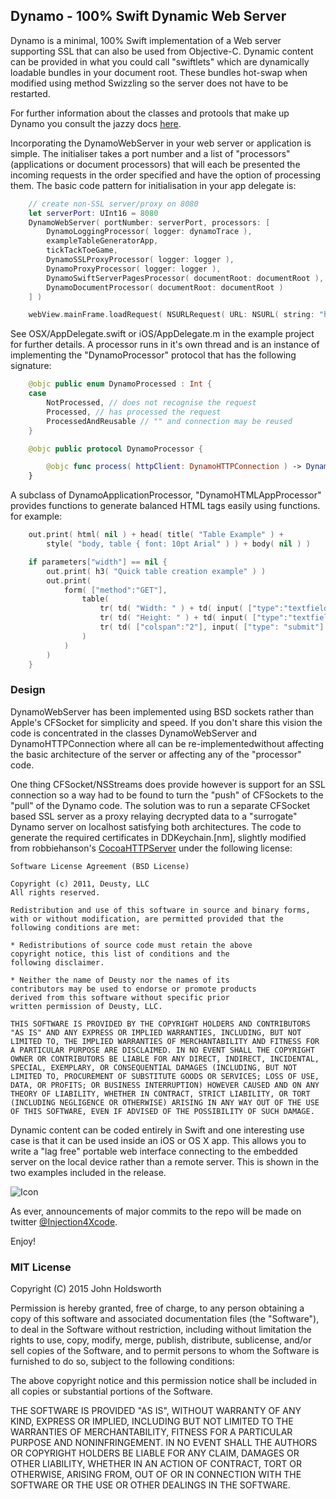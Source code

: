 
## Dynamo - 100% Swift Dynamic Web Server

Dynamo is a minimal, 100% Swift implementation of a Web server supporting SSL
that can also be used from Objective-C. Dynamic content can be provided in what you could
call "swiftlets" which are dynamically loadable bundles in your document root. These bundles
hot-swap when modified using method Swizzling so the server does not have to be restarted.

For further information about the classes and protools that make up Dynamo you consult the jazzy docs
[here](http://johnholdsworth.com/dynamo/docs/).

Incorporating the DynamoWebServer in your web server or application is simple. The initialiser
takes a port number and a list of "processors" (applications or document processors)
that will each be presented the incoming requests in the order specified and have the
option of processing them. The basic code pattern for initialisation in your app delegate is:

```Swift
    // create non-SSL server/proxy on 8080
    let serverPort: UInt16 = 8080
    DynamoWebServer( portNumber: serverPort, processors: [
        DynamoLoggingProcessor( logger: dynamoTrace ),
        exampleTableGeneratorApp,
        tickTackToeGame,
        DynamoSSLProxyProcessor( logger: logger ),
        DynamoProxyProcessor( logger: logger ),
        DynamoSwiftServerPagesProcessor( documentRoot: documentRoot ),
        DynamoDocumentProcessor( documentRoot: documentRoot )
    ] )

    webView.mainFrame.loadRequest( NSURLRequest( URL: NSURL( string: "http://localhost:\(serverPort)" )! ) )
```

See OSX/AppDelegate.swift or iOS/AppDelegate.m in the example project for
further details.  A processor runs in it's own thread and is an instance
of implementing the "DynamoProcessor" protocol that has the following signature:

```Swift
    @objc public enum DynamoProcessed : Int {
    case
        NotProcessed, // does not recognise the request
        Processed, // has processed the request
        ProcessedAndReusable // "" and connection may be reused
    }

    @objc public protocol DynamoProcessor {

        @objc func process( httpClient: DynamoHTTPConnection ) -> DynamoProcessed    
    }
```

A subclass of DynamoApplicationProcessor, "DynamoHTMLAppProcessor" provides
functions to generate balanced HTML tags easily using functions. for example:

```Swift
    out.print( html( nil ) + head( title( "Table Example" ) +
        style( "body, table { font: 10pt Arial" ) ) + body( nil ) )

    if parameters["width"] == nil {
        out.print( h3( "Quick table creation example" ) )
        out.print(
            form( ["method":"GET"],
                table(
                    tr( td( "Width: " ) + td( input( ["type":"textfield", "name":"width"] ) ) ) +
                    tr( td( "Height: " ) + td( input( ["type":"textfield", "name":"height"] ) ) ) +
                    tr( td( ["colspan":"2"], input( ["type": "submit"] )) )
                )
            )
        )
    }
```

### Design

DynamoWebServer has been implemented using BSD sockets rather than Apple's CFSocket for simplicity and speed.
If you don't share this vision the code is concentrated in the classes DynamoWebServer and DynamoHTTPConnection
where all  can be re-implementedwithout affecting the basic architecture of the server or affecting any of 
the "processor" code.

One thing CFSocket/NSStreams does provide however is support for an SSL connection so a way had to be found
to turn the "push" of CFSockets to the "pull" of the Dynamo code. The solution was to run a separate CFSocket
based SSL server as a proxy relaying decrypted data to a "surrogate" Dynamo server on localhost satisfying both 
architectures. The code to generate the required certificates in DDKeychain.[nm], slightly modified from
robbiehanson's [CocoaHTTPServer](https://github.com/robbiehanson/CocoaHTTPServer) under the following license:

    Software License Agreement (BSD License)

    Copyright (c) 2011, Deusty, LLC
    All rights reserved.

    Redistribution and use of this software in source and binary forms,
    with or without modification, are permitted provided that the following conditions are met:

    * Redistributions of source code must retain the above
    copyright notice, this list of conditions and the
    following disclaimer.

    * Neither the name of Deusty nor the names of its
    contributors may be used to endorse or promote products
    derived from this software without specific prior
    written permission of Deusty, LLC.

    THIS SOFTWARE IS PROVIDED BY THE COPYRIGHT HOLDERS AND CONTRIBUTORS "AS IS" AND ANY EXPRESS OR IMPLIED WARRANTIES, INCLUDING, BUT NOT LIMITED TO, THE IMPLIED WARRANTIES OF MERCHANTABILITY AND FITNESS FOR A PARTICULAR PURPOSE ARE DISCLAIMED. IN NO EVENT SHALL THE COPYRIGHT OWNER OR CONTRIBUTORS BE LIABLE FOR ANY DIRECT, INDIRECT, INCIDENTAL, SPECIAL, EXEMPLARY, OR CONSEQUENTIAL DAMAGES (INCLUDING, BUT NOT LIMITED TO, PROCUREMENT OF SUBSTITUTE GOODS OR SERVICES; LOSS OF USE, DATA, OR PROFITS; OR BUSINESS INTERRUPTION) HOWEVER CAUSED AND ON ANY THEORY OF LIABILITY, WHETHER IN CONTRACT, STRICT LIABILITY, OR TORT (INCLUDING NEGLIGENCE OR OTHERWISE) ARISING IN ANY WAY OUT OF THE USE OF THIS SOFTWARE, EVEN IF ADVISED OF THE POSSIBILITY OF SUCH DAMAGE.

Dynamic content can be coded entirely in Swift and one interesting use case is that it
can be used inside an iOS or OS X app. This allows you to write a "lag free" portable web 
interface connecting to the embedded server on the local device rather than a remote server. 
This is shown in the two examples included in the release.

![Icon](http://injectionforxcode.johnholdsworth.com/Dynamo2.png)

As ever, announcements of major commits to the repo will be made on twitter 
[@Injection4Xcode](https://twitter.com/#!/@Injection4Xcode).

Enjoy!

### MIT License

Copyright (C) 2015 John Holdsworth

Permission is hereby granted, free of charge, to any person obtaining a copy of this software and associated 
documentation files (the "Software"), to deal in the Software without restriction, including without limitation 
the rights to use, copy, modify, merge, publish, distribute, sublicense, and/or sell copies of the Software, 
and to permit persons to whom the Software is furnished to do so, subject to the following conditions:

The above copyright notice and this permission notice shall be included in all copies or substantial 
portions of the Software.

THE SOFTWARE IS PROVIDED "AS IS", WITHOUT WARRANTY OF ANY KIND, EXPRESS OR IMPLIED, INCLUDING BUT NOT 
LIMITED TO THE WARRANTIES OF MERCHANTABILITY, FITNESS FOR A PARTICULAR PURPOSE AND NONINFRINGEMENT. 
IN NO EVENT SHALL THE AUTHORS OR COPYRIGHT HOLDERS BE LIABLE FOR ANY CLAIM, DAMAGES OR OTHER LIABILITY, 
WHETHER IN AN ACTION OF CONTRACT, TORT OR OTHERWISE, ARISING FROM, OUT OF OR IN CONNECTION WITH THE 
SOFTWARE OR THE USE OR OTHER DEALINGS IN THE SOFTWARE.

